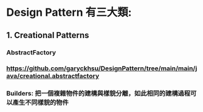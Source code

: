 # Design Pattern 有三大類:

## 1. Creational Patterns

### AbstractFactory
### https://github.com/garyckhsu/DesignPattern/tree/main/main/java/creational.abstractfactory

### Builders: 把一個複雜物件的建構與樣貌分離，如此相同的建構過程可以產生不同樣貌的物件